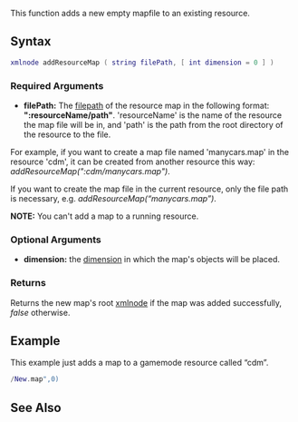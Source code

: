 This function adds a new empty mapfile to an existing resource.

Syntax
------

``` lua
xmlnode addResourceMap ( string filePath, [ int dimension = 0 ] )
```

### Required Arguments

-   **filePath:** The [filepath](/filepath.md "wikilink") of the resource map in the following format: **":resourceName/path"**. 'resourceName' is the name of the resource the map file will be in, and 'path' is the path from the root directory of the resource to the file.

  
For example, if you want to create a map file named 'manycars.map' in the resource 'cdm', it can be created from another resource this way: *addResourceMap(":cdm/manycars.map")*.

If you want to create the map file in the current resource, only the file path is necessary, e.g. *addResourceMap(“manycars.map”)*.

**NOTE:** You can't add a map to a running resource.

### Optional Arguments

-   **dimension:** the [dimension](/dimension.md "wikilink") in which the map's objects will be placed.

### Returns

Returns the new map's root [xmlnode](/xmlnode.md "wikilink") if the map was added successfully, *false* otherwise.

Example
-------

This example just adds a map to a gamemode resource called “cdm”.

``` lua
/New.map",0)
```

See Also
--------

